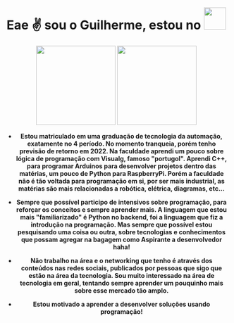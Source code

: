 <h1 align="center">   Eae ✌ sou o Guilherme, estou no <img width="50" height="50" src="https://images.emojiterra.com/google/noto-emoji/unicode-13.1/128px/1f1e7-1f1f7.png"/>  </h1>
<div align="center">
  <img height="180em" src="https://github-readme-stats.vercel.app/api?username=guilherme-macena&show_icons=true&theme=dark&include_all_commits=true&count_private=true"/>
 <img height="180em" src="https://github-readme-stats.vercel.app/api/top-langs/?username=guilherme-macena&layout=compact&langs_count=7&theme=dark"/>
</div>

<div align="center">
<p><b>
      
- Estou matriculado em uma graduação de tecnologia da automação, exatamente no 4 período. 
  No momento tranqueia, porém tenho previsão de retorno em 2022.
  Na faculdade aprendi um pouco sobre lógica de programação com Visualg, famoso "portugol".
  Aprendi C++, para programar Arduinos para desenvolver projetos dentro das matérias, um pouco de Python para RaspberryPi.
  Porém a faculdade não é tão voltada para programação em si, por ser mais industrial, as matérias são mais relacionadas
  a robótica, elétrica, diagramas, etc...
      
- Sempre que possível participo de intensivos sobre programação, para reforçar os conceitos e sempre aprender mais. 
  A linguagem que estou mais "familiarizado" é Python no backend, foi a linguagem que fiz a introdução na programação.
  Mas sempre que possível estou pesquisando uma coisa ou outra, sobre tecnologias e conhecimentos que possam agregar na bagagem como 
  Aspirante a desenvolvedor haha!
      
- Não trabalho na área e o networking que tenho é através dos conteúdos nas redes sociais,
  publicados por pessoas que sigo que estão na área da tecnologia.
  Sou muito interessado na área de tecnologia em geral, 
  tentando sempre aprender um pouquinho mais sobre esse mercado tão amplo.

- Estou motivado a aprender a desenvolver soluções usando programação!
 </b></p>
</div>
